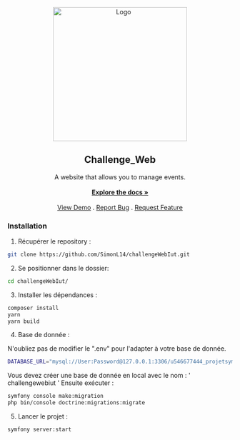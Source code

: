 <p align="center">
  <a href="https://github.com/ShaanCoding/ReadME-Generator">
    <img src="https://user-images.githubusercontent.com/115985120/217841496-2c1ba2a4-2ad6-47bd-945a-05fd256adb5b.png" alt="Logo" width="300" height="300">
  </a>

  <h2 align="center">Challenge_Web</h2>

  <p align="center">
    A website that allows you to manage events.
    <br/>
    <br/>
    <a href="https://github.com/SimonL14/challengeWebIut"><strong>Explore the docs »</strong></a>
    <br/>
    <br/>
    <a href="https://github.com/SimonL14/challengeWebIut">View Demo</a>
    .
    <a href="https://github.com/SimonL14/challengeWebIut/issues">Report Bug</a>
    .
    <a href="https://github.com/SimonL14/challengeWebIut/issues">Request Feature</a>
  </p>
</p>


### Installation

1. Récupérer le repository :

```sh
git clone https://github.com/SimonL14/challengeWebIut.git
```

2. Se positionner dans le dossier:

```sh
cd challengeWebIut/
```

3. Installer les dépendances :

```sh
composer install
yarn
yarn build
```
4. Base de donnée :


N'oubliez pas de modifier le ".env" pour l'adapter à votre base de donnée.
```sh
DATABASE_URL="mysql://User:Password@127.0.0.1:3306/u546677444_projetsymfony?serverVersion=5.7"
```

Vous devez créer une base de donnée en local avec le nom : ' challengewebiut '
Ensuite exécuter : 
```sh
symfony console make:migration
php bin/console doctrine:migrations:migrate
```

5. Lancer le projet : 

```sh
symfony server:start
```
